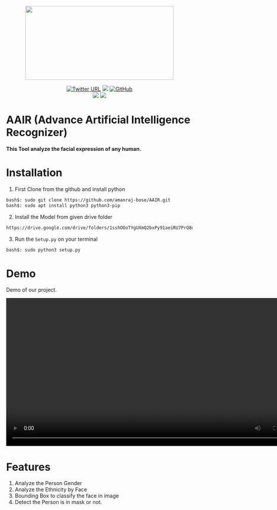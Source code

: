 <p align="center">
    <img width="400" height="200" src="https://github.com/amanraj-bose/AAIR/assets/88227750/5e29f7bd-b6b1-4b29-bb5e-c4dbb28b983e">
</p>
<p align="center">

<a href="https://twitter.com/amanraj_Phunish">
    <img alt="Twitter URL" src="https://img.shields.io/twitter/url?label=Twitter&style=social&url=https%3A%2F%2Ftwitter.com%2Famanraj_Phunish"></a>
    <a href="#"><img src="https://img.shields.io/badge/Version-0.1Beta-blue"></img></a>
    <a href="https://opensource.org/licenses/MIT"><img alt="GitHub" src="https://img.shields.io/github/license/amanraj-bose/Network-Framework?color=green"></a>
    <br>
    <a href="https://www.python.org/"><img src="https://img.shields.io/badge/Python>=3.9-blue"></a>
    <a href="https://github.com/amanraj-bose/Network-Framework/releases/tag/v0.4.0"><img src="https://img.shields.io/badge/release-0.4.0%20%CE%B2-orange"></img></a>
    <br>
    <img alt="" src="https://img.shields.io/badge/Author-Aman%20Raj-orange">
 </p>

# AAIR (Advance Artificial Intelligence Recognizer)
**This Tool analyze the facial expression of any human.**

# Installation
1. First Clone from the github and install python

```bash
bash$: sudo git clone https://github.com/amanraj-bose/AAIR.git
bash$: sudo apt install python3 python3-pip
```

2. Install the Model from given drive folder

```html
https://drive.google.com/drive/folders/1sshOOoTYgUXmQ2bxPy91aeiRU7PrQ8oW?usp=sharing
```
3. Run the `Setup.py` on your terminal
```bash
bash$: sudo python3 setup.py
```

# Demo
Demo of our project.


<video src="https://github.com/amanraj-bose/AAIR/assets/88227750/65a0f3e0-eee4-457b-9543-11f2f07d4468" width="800">


</video>

# Features
1. Analyze the Person Gender
2. Analyze the Ethnicity by Face
3. Bounding Box to classify the face in image
4. Detect the Person is in mask or not.
